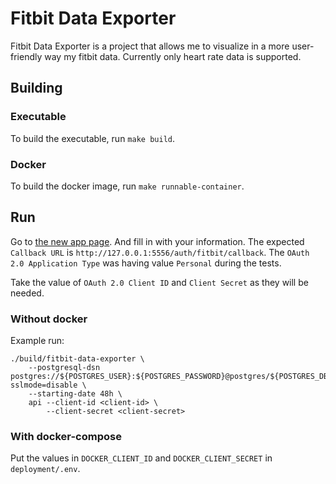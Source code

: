 # Fitbit Data Exporter

Fitbit Data Exporter is a project that allows me to visualize in a more
user-friendly way my fitbit data. Currently only heart rate data is supported.

## Building

### Executable

To build the executable, run `make build`.

### Docker

To build the docker image, run `make runnable-container`.

## Run

Go to [the new app page][1]. And fill in with your information. The expected
`Callback URL` is `http://127.0.0.1:5556/auth/fitbit/callback`. The 
`OAuth 2.0 Application Type` was having value `Personal` during the tests.

Take the value of `OAuth 2.0 Client ID` and `Client Secret` as they will be
needed. 

### Without docker

Example run:

```
./build/fitbit-data-exporter \
    --postgresql-dsn postgres://${POSTGRES_USER}:${POSTGRES_PASSWORD}@postgres/${POSTGRES_DB}?sslmode=disable \
    --starting-date 48h \
    api --client-id <client-id> \
        --client-secret <client-secret>
```

### With docker-compose

Put the values in `DOCKER_CLIENT_ID` and `DOCKER_CLIENT_SECRET` in `deployment/.env`.

[1]: https://dev.fitbit.com/apps/new

